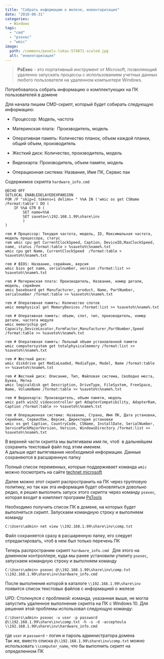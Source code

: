 ```yaml
---
title: "Собрать информацию о железе, инвентаризация"
date: "2018-08-31"
categories: 
  - Windows
tags: 
  - "cmd"
  - "psexec"
  - "wmic"
image:
  path: /commons/pexels-lukas-574071-scaled.jpg
  alt: "инвентаризация"
---
```


> **PsExec** - это портативный инструмент от Microsoft, позволяющий удаленно запускать процессы с использованием учетных данных любого пользователя на удаленном компьютере Windows.

Потребовалось собрать информацию о комплектующих на ПК пользователей в домене

Для начала пишем CMD-скрипт, который будет собирать следующую информацию:

- Процессор: Модель, частота
- Материнская плата:  Производитель, модель  
    
- Оперативная память: Количество планок, объем каждой планки, общий объем, производитель  
    
- Жесткий диск: Количество, производитель, модель
- Видеокарта: Производитель, объем памяти, модель
- Операционная система: Название, Имя ПК, Сервис пак

Содержимое скрипта `hardware_info.cmd`

```
@ECHO OFF
SETLOCAL ENABLEDELAYEDEXPANSION
FOR /F "skip=1 tokens=1 delims= " %%A IN ('wmic os get CSName /Format:table') DO (
	IF %%A GTR 0 (
		SET name=%%A
		SET saveto=\\192.168.1.99\share\inv
		)
)

rem # Процессор: Текущая частота, модель, ID, Максимальная частота, модель процессора, статус
rem wmic cpu get CurrentClockSpeed, Caption, DeviceID,MaxClockSpeed, name, status /format:table > %saveto%\%name%.txt
wmic cpu get Name, CurrentClockSpeed  /format:table > %saveto%\%name%.txt

rem # BIOS: Название, серийник, версия
wmic bios get name, serialnumber, version /format:list >> %saveto%\%name%.txt

rem # Материнская плата: Производитель, Название, номер детали, модель, серийник
wmic baseboard get Manufacturer, product, Name, PartNumber, serialnumber /format:table >> %saveto%\%name%.txt

rem # Оперативная память: Количество слотов 
wmic memphysical get MemoryDevices /format:list >> %saveto%\%name%.txt

rem # Оперативная память: объем, слот, тип, производитель, номер детали, частота модуля
wmic memorychip get Capacity,DeviceLocator,FormFactor,Manufacturer,PartNumber,Speed /format:table >> %saveto%\%name%.txt

rem # Оперативная память: Польный объем установленной памяти
wmic computersystem get totalphysicalmemory /format:list >> %saveto%\%name%.txt

rem # Жесткий диск: 
wmic diskdrive get MediaLoaded, MediaType, Model, Name /format:table >> %saveto%\%name%.txt

rem # Жесткий диск: Описание, Тип, Файловая система, Свободно места, Буква, Метка
wmic logicaldisk get Description, DriveType, FileSystem, FreeSpace, Name, VolumeName /format:table >> %saveto%\%name%.txt

rem # Видеокарта: Производитель, объем памяти, модель
wmic path win32_videocontroller get AdapterCompatibility, AdapterRam, Caption /format:table >> %saveto%\%name%.txt

rem # Операционная система: Название, Страна, Имя ПК, Дата установки, Серийник, СервисПак, Версия, Директория установки 
wmic os get Caption, CountryCode, CSName, InstallDate, SerialNumber, ServicePackMajorVersion, Version, WindowsDirectory /format:list >> %saveto%\%name%.txt
```

В верхней части скрипта мы вытягиваем имя пк, чтоб  в дальнейшем сохранить текстовый файл под этим именем.  
А дальше идет вытягивание необходимой информации. Данные сохраняются в расшаренную папку

Полный список переменных, которые поддерживает команда `wmic` можно посмотреть на сайте [technet microsoft](https://blogs.technet.microsoft.com/askperf/2012/02/17/useful-wmic-queries/)

Далее можно этот скрипт распространить на ПК через групповую политику, но так как эта информация будет обновляться довольно редко, я решил выполнить запуск этого скрипта через команду `psexec`, которая входит в комплект программ [PsTools](https://technet.microsoft.com/ru-ru/sysinternals/bb897553.aspx)

Необходимо получить список ПК в домене, на которых будет выполняться скрипт. Запускаем командную строку и выполняем команду

```
C:\Users\admin> net view \\192.168.1.99\share\inv\comp.txt
```

Файл сохраняется сразу в расшаренную папку, его следует отредактировать, чтоб в нем был только перечень ПК

Теперь распространим скрипт `hardware_info.cmd ` 
Для этого на доменном контроллере, куда мы ранее установили утилиту `psexec`, запускаем командную строку и выполняем команду

```
C:\Users\admin> psexec @\\192.168.1.99\share\inv\comp.txt \\192.168.1.99\share\inv\hardware_info.cmd
```

После выполнения которой в каталоге `\\192.168.1.99\share\inv` появится список текстовых файлов с информацией о железе

UPD: Столкнулся с проблемой: команда, указанная выше, не могла запустить удаленное выполнение скрипта на ПК с Windows 10. Для решения этой проблемы использовал следующую команду:

```
C:\Users\admin> psexec -u user -p password @\\192.168.1.99\share\inv\comp.txt -h -s -d -accepteula \\192.168.1.99\share\inv\hardware_info.cmd
```

где `user` и `password` - логин и пароль администратора домена  
Так же, вместо списка `@\\192.168.1.99\share\inv\comp.txt` можно использовать `\\computer_name`, что бы выполнить скрипт на определенном ПК